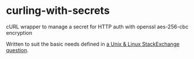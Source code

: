 curling-with-secrets
====================

cURL wrapper to manage a secret for HTTP auth with openssl aes-256-cbc encryption

Written to suit the basic needs defined in [a Unix & Linux StackExchange question](http://unix.stackexchange.com/questions/131039/how-to-run-a-command-with-a-hidden-password).
